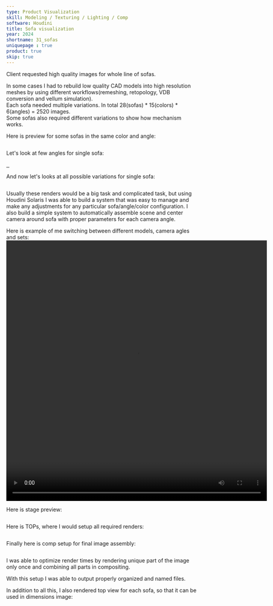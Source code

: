 ```yaml
---
type: Product Visualization
skill: Modeling / Texturing / Lighting / Comp
software: Houdini
title: Sofa visualization
year: 2024
shortname: 31_sofas
uniquepage : true 
product: true
skip: true
---
```

<p>
Client requested high quality images for whole line of sofas.
</p>
<p>
In some cases I had to rebuild low quality CAD models into high resolution meshes by using different workflows(remeshing, retopology, VDB conversion and vellum simulation).<br>
Each sofa needed multiple variations. In total 28(sofas) * 15(colors) * 6(angles) = 2520 images. 
<br>
Some sofas also required different variations to show how mechanism works.</p>
<p>Here is preview for some sofas in the same color and angle:</p>
<a href="../assets/images/portfolio/31_sofas/sofas_mozaic.jpg">
    <img src="../assets/images/portfolio/31_sofas/sofas_mozaic.jpg" class="zoomportfolio img-fluid" alt="">
</a>
<p> Let's look at few angles for single sofa: </p>
<a href="../assets/images/portfolio/31_sofas/sofa_example_far.jpeg">
    <img src="../assets/images/portfolio/31_sofas/sofa_example_far.jpeg" class="zoomportfolio img-fluid" alt="">
</a>
<a href="../assets/images/portfolio/31_sofas/sofa_example_side.jpeg">
    <img src="../assets/images/portfolio/31_sofas/sofa_example_side.jpeg" class="zoomportfolio img-fluid" alt="">
</a>
<a href="../assets/images/portfolio/31_sofas/sofa_example_closeup.jpeg">
    <img src="../assets/images/portfolio/31_sofas/sofa_example_closeup.jpeg" class="zoomportfolio img-fluid" alt="">
</a>
<p> And now let's looks at all possible variations for single sofa: </p>

<a href="../assets/images/portfolio/31_sofas/sofa_single_mozaic.jpg">
    <img src="../assets/images/portfolio/31_sofas/sofa_single_mozaic.jpg" class="zoomportfolio img-fluid" alt="">
</a>


<p>
Usually these renders would be a big task and complicated task, but using Houdini Solaris I was able to build a system that was easy to manage and make any adjustments for any particular sofa/angle/color configuration. I also build a simple system to automatically assemble scene and center camera around sofa with proper parameters for each camera angle. </p>
Here is example of me switching between different models, camera agles and sets:
<br>
<video width="690" height="690" controls>
    <source src="../assets/images/portfolio/31_sofas/houdini_Variations.mp4" class="zoomportfolio img-fluid" alt="">
</video>

<p>Here is stage preview:</p>
<img src="../assets/images/portfolio/31_sofas/HoudiniStage.png" class="zoomportfolio img-fluid" alt="">
<p>Here is TOPs, where I would setup all required renders:</p>
<img src="../assets/images/portfolio/31_sofas/HoudiniTOPs.png" class="zoomportfolio img-fluid" alt="">
<p>Finally here is comp setup for final image assembly: </p>
<img src="../assets/images/portfolio/31_sofas/HoudiniComp.png" class="zoomportfolio img-fluid" alt="">

<p>I was able to optimize render times by rendering unique part of the image only once and combining all parts in compositing.</p>

<p>With this setup I was able to output properly organized and named files.</p>

<p>In addition to all this, I also rendered top view for each sofa, so that it can be used in dimensions image: </p>
<img src="../assets/images/portfolio/31_sofas/dimensions_example.jpg" class="zoomportfolio img-fluid" alt="">